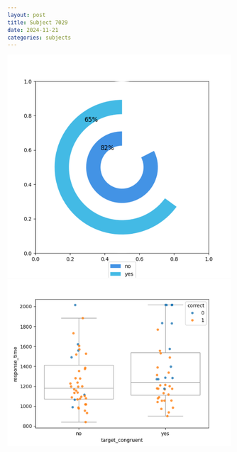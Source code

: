 ```yaml
---
layout: post
title: Subject 7029
date: 2024-11-21
categories: subjects
---
```


![](data/7029/run-6/7029_accuracy_target_congruence.png)
![](data/7029/run-6/7029_rt_congruence.png)
